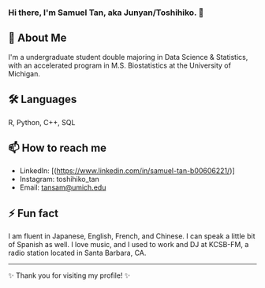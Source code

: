 ### Hi there, I'm Samuel Tan, aka Junyan/Toshihiko. 👋
## 🚀 About Me
I'm a undergraduate student double majoring in Data Science & Statistics, with an accelerated program in M.S. Biostatistics at the University of Michigan.

## 🛠 Languages
R, Python, C++, SQL

## 📫 How to reach me
- LinkedIn: [(https://www.linkedin.com/in/samuel-tan-b00606221/)]
- Instagram: toshihiko_tan
- Email: tansam@umich.edu

## ⚡ Fun fact
I am fluent in Japanese, English, French, and Chinese. I can speak a little bit of Spanish as well. I love music, and I used to work and DJ at KCSB-FM, a radio station located in Santa Barbara, CA.

---

✨ Thank you for visiting my profile! ✨

<!--
**Toshihiko-tan/Toshihiko-tan** is a ✨ _special_ ✨ repository because its `README.md` (this file) appears on your GitHub profile.

Here are some ideas to get you started:

- 🔭 I’m currently working on ...
- 🌱 I’m currently learning ...
- 👯 I’m looking to collaborate on ...
- 🤔 I’m looking for help with ...
- 💬 Ask me about ...
- 📫 How to reach me: ...
- 😄 Pronouns: ...
- ⚡ Fun fact: ...
-->
